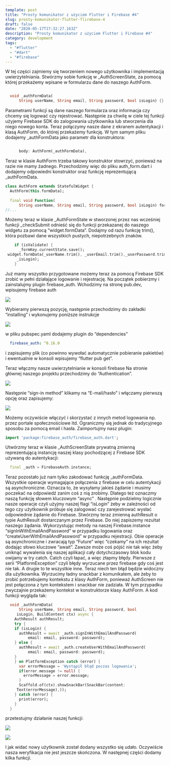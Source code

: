 ```yaml
---
template: post
title: "Prosty komunikator z użyciem Flutter i Firebase #4"
slug: prosty-komunikator-flutter-flirebase-4
draft: false
date: "2020-05-17T17:32:27.163Z"
description: "Prosty komunikator z użyciem Flutter i Firebase #4"
category: development
tags:
  - "#flutter"
  - "#dart"
  - "#firebase"
---
```

<!--StartFragment-->

W tej części zajmiemy się tworzeniem nowego użytkownika i implementacją uwierzytelniania. Stwórzmy sobie funkcję w _AuthScreenState, za pomocą której przekażemy wpisane w formularzu dane do naszego AuthForm.

<!--EndFragment-->

```dart

  void _authFormData(
      String userName, String email, String password, bool isLogin) {}
```

<!--StartFragment-->

Parametrami funkcji są dane naszego formularza oraz informacja czy chcemy się logować czy rejestrować. Następnie za chwilę w ciele tej funkcji użyjemy Firebase SDK do zalogowania użytkownika lub stworzenia dla niego nowego konta. Teraz połączymy nasze dane z ekranem autentykacji i klasą AuthForm, do której przekażemy funkcję. W tym samym pliku dodajemy _authFormData jako parametr dla konstruktora:

<!--EndFragment-->

```dart

      body: AuthForm(_authFormData),
```

<!--StartFragment-->



Teraz w klasie AuthForm trzeba takowy konstruktor stowrzyć, ponieważ na razie nie mamy żadnego. Przechodzimy więc do pliku auth_form.dart i dodajemy odpowiedni konstruktor oraz funkcję reprezentującą _authFormData.

<!--EndFragment-->

```dart
class AuthForm extends StatefulWidget {
  AuthForm(this.formData);
 
  final void Function(
      String userName, String email, String password, bool isLogin) formData;
//...

```

<!--StartFragment-->

Możemy teraz w klasie _AuthFormState w stworzonej przez nas wcześniej funkcji _checkSubmit odnieść się do funkcji przekazanej do naszego widgetu za pomocą “widget.formData”. Dodajmy od razu funkcję trim(), która pozbawi dane wszystkich pustych, niepotrzebnych znaków.

<!--EndFragment-->

```dart
    if (isValidate) {
      _formKey.currentState.save();
 widget.formData(_userName.trim(), _userEmail.trim(),_userPassword.trim(),
     _isLogin);
    }

```

<!--StartFragment-->

Już mamy wszystko przygotowane możemy teraz za pomocą Firebase SDK zrobić w pełni działające logowanie i rejestrację. Na początek pobierzmy i zainstalujmy plugin firebase_auth. Wchodzimy na stronę pub.dev, wpisujemy firebase auth

<!--EndFragment-->

<!--StartFragment-->

![](https://lh3.googleusercontent.com/9kZaLMhfRxBzMtjulPuG2w1IhTxnLlwbIpWrrNpW7qEzRiIONji7PTQibw_UrmIe5wRxqdbhBE3qYKM6qmX5bS4_2n2-_vS_8-ReYjRhqMR96Fw4VBcs5SxDIzayCLF9VryF8r4m)

<!--EndFragment-->

<!--StartFragment-->

Wybieramy pierwszą pozycję, następnie przechodzimy do zakładki “installing” i wykonujemy poniższe instrukcje

<!--EndFragment-->

<!--StartFragment-->

![](https://lh6.googleusercontent.com/8NjT1YbR5n_xDy0M__ivFuANwjAFK0I5fhcjPPRNvW7TgWK1EBcQ_F12MGu9cWICN6JPWoeak_T8bqpq8scW-rjkwz3tJ2Hn02zV0T13nKDhCKZ83Sppco6nXgHTWcm9wM8q7h80)

<!--EndFragment-->

<!--StartFragment-->

w pliku pubspec.yaml dodajemy plugin do “dependencies”

<!--EndFragment-->

```yaml
  firebase_auth: ^0.16.0
```

<!--StartFragment-->

i zapisujemy plik (co powinno wywołać automatycznie pobieranie pakietów) i ewentualnie w konsoli wpisujemy “flutter pub get”.



Teraz włączmy nasze uwierzytelnianie w konsoli firebase Na stronie głównej naszego projektu przechodzimy do “Authentication”.

<!--EndFragment-->

<!--StartFragment-->

![](https://lh3.googleusercontent.com/14cJzmI-8csKZvTudcno6iPIxysxjkjJw3y8Ux8s7wg8CPebrJ8QpLHx_bS8yyJaxrNSbDKyGVE6TuglbZktXLI77dNYnbR_AocwLcVHnSV_yOmwl2S3cu_EnH5659vLRl0J4jxQ)

<!--EndFragment-->

<!--StartFragment-->



Następnie “sign-in method” klikamy na “E-mail/hasło” i włączamy pierwszą opcję oraz zapisujemy:

<!--EndFragment-->

<!--StartFragment-->

![](https://lh6.googleusercontent.com/Z9_VgBbVPhkRKbmoPUbOTK3Jm1ZkCsVerpJEQJOmZ1qY7zeaJ7QFkVmKzad7W4nsPOPvw9V2UlDPJE3CHkpZ6xzwrzto45oh5UZwFV1c8hcIjlq_ioi_zNMYOPVb2XEdBeOFDULB)

<!--EndFragment-->

<!--StartFragment-->

Możemy oczywiście włączyć i skorzystać z innych metod logowania np. przez portale społecznościowe itd. Ograniczmy się jednak do tradycyjnego sposobu za pomocą email i hasła. Zaimportujmy nasz plugin:

<!--EndFragment-->

```dart
import 'package:firebase_auth/firebase_auth.dart';
```

<!--StartFragment-->

Utwórzmy teraz w klasie _AuthScreenState prywatną zmienną reprezentującą instancję naszej klasy pochodzącej z Firebase SDK używaną do autentykacji:

<!--EndFragment-->

```dart
  final _auth = FirebaseAuth.instance;
```

<!--StartFragment-->



Teraz pozostało już nam tylko zakodować funkcję _authFormData. Wszystkie operacje wymagające połączenia z firebase w celu autentykacji są asynchroniczne. Oznacza to, że wysyłamy jakieś żądanie i musimy poczekać na odpowiedź zanim coś z nią zrobimy. Dlatego też oznaczmy naszą funkcję słowem kluczowym “async” . Następnie podzielmy logicznie nasze operacje czyli użyjmy naszej flagi “isLogin” żeby w zależności od tego czy użytkownik próbuje się zalogować czy zarejestrować wysłać odpowiednie żądanie do Firebase. Stwórzmy teraz zmienną authResult o typie AuthResult dostarczanym przez Firebase. Do niej zapiszemy rezultat naszego żądania. Wykorzystując metody na naszej Firebase.instance “signInWithEmailAndPassword” w przypadku logowania oraz “createUserWithEmailAndPassword” w przypadku rejestracji. Obie operacje są asynchroniczne i zwracają typ “Future” więc “czekamy” na ich rezultat dodając słowo kluczowe “await”. Zawsze może coś pójść nie tak więc żeby uniknąć wywalenia się naszej aplikacji cały dotychczasowy blok kodu owijamy w try catch. Catch czyli łapać, a więc złapmy błędy. Pierwsze z serii “PlatformException” czyli błędy wyrzucane przez firebase gdy coś jest nie tak. A drugie to te wszystkie inne. Teraz niech ten błąd będzie widoczny dla użytkownika. Wyrzucimy ładny snackbar z komunikatem, ale żeby to zrobić potrzebujemy kontekstu z klasy AuthForm, ponieważ AuthScreen nie jest połączona z tym kontekstem i snackbar nie zadziała. W tym przypadku zwyczajnie przekażemy kontekst w konstruktorze klasy AuthForm. A kod funkcji wygląda tak:

<!--EndFragment-->

```dart
  void _authFormData(
      String userName, String email, String password, bool  
     isLogin, BuildContext ctx) async {
    AuthResult authResult;
    try {
    if (isLogin) {
      authResult = await _auth.signInWithEmailAndPassword(
          email: email, password: password);
    } else {
      authResult = await _auth.createUserWithEmailAndPassword(
          email: email, password: password);
    }
    } on PlatformException catch (error) {
      var errorMessage = 'Wystąpił błąd poczas logowania';
      if(error.message != null) {
        errorMessage = error.message;
      }
      Scaffold.of(ctx).showSnackBar(SnackBar(content:
     Text(errorMessage),));
    } catch (error) {
      print(error);
    }
  }

```

<!--StartFragment-->

przetestujmy działanie naszej funkcji:

<!--EndFragment-->

<!--StartFragment-->

![](https://lh3.googleusercontent.com/INN3kactz3W2NRhohB67PGvCZmRySkbg87wyv7t59c_ZYbeqoOIn_uqUqYjhhOOPVXkMN7WpzRRBW1lD2PZBqY8RTNHGppgznKbq0NCE_hvJgvIrZVRJcQQibF3p7LzfaRrcAohx)

<!--EndFragment-->

<!--StartFragment-->

![](https://lh5.googleusercontent.com/hLuFE0utWmocn3R3iqSzkGLcZXVYhWAQ2vF_YQ5qlbb4lCrsmop6eMQ8x1kUImWCq6eLyjsP1rkzSObfm0atfKIyXHQIGWxM42ValzAYAlB1ZZ6-uPYz41T7SCRMHpBPui0oMhCO)

<!--EndFragment-->

<!--StartFragment-->

I jak widać nowy użytkownik został dodany wszystko się udało. Oczywiście nasza weryfikacja nie jest jeszcze skończona. W następnej części dodamy kilka funkcji.

<!--EndFragment-->